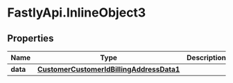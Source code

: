 # FastlyApi.InlineObject3

## Properties

Name | Type | Description | Notes
------------ | ------------- | ------------- | -------------
**data** | [**CustomerCustomerIdBillingAddressData1**](CustomerCustomerIdBillingAddressData1.md) |  | [optional] 


